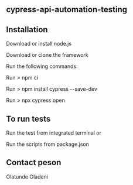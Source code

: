 ## cypress-api-automation-testing

## Installation

Download or install node.js

Download or clone the framework

Run the following commands:

Run > npm ci

Run > npm install cypress --save-dev

Run > npx cypress open

## To run tests

Run the test from integrated terminal or

Run the scripts from package.json

## Contact peson

Olatunde Oladeni